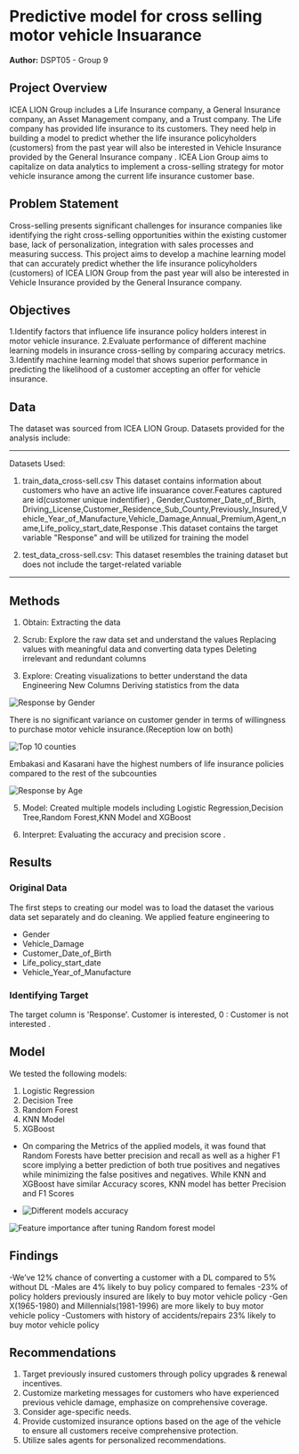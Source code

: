 # Predictive model for cross selling motor vehicle Insuarance

**Author:** DSPT05 - Group 9

## Project Overview

ICEA LION Group includes a Life Insurance company, a General Insurance company, an Asset Management company, and a Trust company. The Life company has provided life insurance to its
customers.  They need help in building a model to predict whether the life insurance policyholders (customers) from the past year will also be interested in Vehicle Insurance provided
by the General Insurance company . ICEA Lion Group aims to capitalize on data analytics to implement a cross-selling strategy for motor vehicle insurance among the current life insurance customer base.


## Problem Statement

Cross-selling presents significant challenges for insurance companies like identifying the right cross-selling opportunities within the existing customer base, lack of personalization, integration with sales processes and measuring success. This project aims to develop a machine learning model that can accurately predict whether the life insurance policyholders (customers) of ICEA LION Group from the past year will also be interested in Vehicle Insurance provided by the General Insurance company.


## Objectives 

1.Identify factors that influence life insurance policy holders interest in motor vehicle insurance.
2.Evaluate performance of different machine learning models in insurance cross-selling by comparing accuracy metrics.
3.Identify machine learning model that shows superior performance in predicting the likelihood of a customer accepting an offer for vehicle insurance.


## Data 

The dataset was sourced from ICEA LION Group. Datasets provided for the analysis include:


***
Datasets Used:

1.  train_data_cross-sell.csv
This dataset contains information about customers who have an active  life insuarance cover.Features captured are id(customer unique indentifier) , Gender,Customer_Date_of_Birth, Driving_License,Customer_Residence_Sub_County,Previously_Insured,Vehicle_Year_of_Manufacture,Vehicle_Damage,Annual_Premium,Agent_name,Life_policy_start_date,Response .This dataset contains the target variable "Response" and will be utilized for training the model  

   
2. test_data_cross-sell.csv: This dataset resembles the training dataset but does not include the target-related variable


***
   
   
## Methods

1. Obtain:
Extracting the data 


2. Scrub:
Explore the raw data set and understand the values
Replacing values with meaningful data and converting data types
Deleting irrelevant and redundant columns

3. Explore:
Creating visualizations to better understand the data
Engineering New Columns
Deriving statistics from the data

![Response by Gender](https://github.com/rbgesembe/Predictive-Modeling-for-Cross-Selling-Motor-Vehicle-Insurance/assets/146054184/5d10bf73-b4d3-4539-8c4f-a02e9f96e536)

There is no significant variance on customer gender in terms of willingness to purchase motor vehicle insurance.(Reception low on both)



![Top 10 counties ](https://github.com/rbgesembe/Predictive-Modeling-for-Cross-Selling-Motor-Vehicle-Insurance/assets/146054184/75832b2a-d8ce-4e62-a9ac-3f0540bb32d0)

Embakasi and Kasarani have the highest numbers of life insurance policies compared to the rest of the subcounties



![Response by Age](https://github.com/rbgesembe/Predictive-Modeling-for-Cross-Selling-Motor-Vehicle-Insurance/assets/146054184/5b38edc5-ddcf-412c-ac60-9bd80f3e2d31)


5. Model:
Created multiple models including Logistic Regression,Decision Tree,Random Forest,KNN Model and XGBoost


6. Interpret:
Evaluating the accuracy and precision score .


## Results

### Original Data

The first steps to creating our model was to load the dataset the various data set separately and do cleaning.
We applied feature engineering to  

   * Gender
   * Vehicle_Damage
   * Customer_Date_of_Birth
   * Life_policy_start_date
   * Vehicle_Year_of_Manufacture


### Identifying Target
The target column is 'Response'. Customer is interested, 0 : Customer is not interested .


## Model
We tested the following models:
1. Logistic Regression
2. Decision Tree
3. Random Forest
4. KNN Model
5. XGBoost

- On comparing the Metrics of the applied models, it was found that Random Forests have better precision and recall as well as a higher F1 score implying a better prediction of both true positives and negatives while minimizing the false positives and negatives. While KNN and XGBoost have similar Accuracy scores, KNN model has better Precision and F1 Scores
  
- ![Different models accuracy](https://github.com/rbgesembe/Predictive-Modeling-for-Cross-Selling-Motor-Vehicle-Insurance/assets/146054184/db104398-3c57-4c41-8d37-433d76aa9035)
  
![Feature importance after tuning Random forest model](https://github.com/rbgesembe/Predictive-Modeling-for-Cross-Selling-Motor-Vehicle-Insurance/assets/146054184/45406ddb-0242-4b39-b90c-15597bd1b21e)


## Findings
-We’ve 12% chance of converting a customer with a DL compared to 5% without DL
-Males are 4% likely to buy policy compared to females
-23% of policy holders previously insured are likely to buy motor vehicle policy
-Gen X(1965-1980) and Millennials(1981-1996) are more likely to buy motor vehicle policy
-Customers with history of accidents/repairs 23% likely to buy motor vehicle policy


## Recommendations

1. Target previously insured customers through policy upgrades & renewal incentives.
2. Customize marketing messages for customers who have experienced previous vehicle damage, emphasize on comprehensive coverage.
3. Consider age-specific needs.
4. Provide customized insurance options based on the age of the vehicle to ensure all customers receive comprehensive protection.
5. Utilize sales agents for personalized recommendations.





